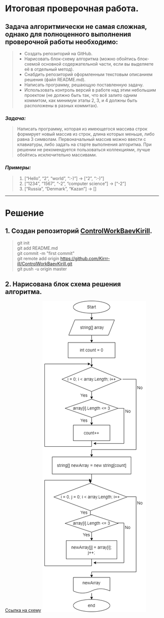 # Итоговая проверочная работа. #
## Задача алгоритмически не самая сложная, однако для полноценного выполнения проверочной работы необходимо: ##
>* Создать репозиторий на GitHub.
>* Нарисовать блок-схему алгоритма (можно обойтись блок-схемой основной содержательной части, если вы выделяете её в отдельный метод).
>* Снабдить репозиторий оформленным текстовым описанием решения (файл README.md).
>* Написать программу, решающую поставленную задачу.
>* Использовать контроль версий в работе над этим небольшим проектом (не должно быть так, что всё залито одним коммитом, как минимум этапы 2, 3, и 4 должны быть расположены в разных коммитах).
### ***Задача:*** ### 
>Написать программу, которая из имеющегося массива строк формирует новый массив из строк, длина которых меньше, либо равна 3 символам. Первоначальный массив можно ввести с клавиатуры, либо задать на старте выполнения алгоритма. При решении не рекомендуется пользоваться коллекциями, лучше обойтись исключительно массивами.
### ***Примеры:*** ###
>1. [“Hello”, “2”, “world”, “:-)”] → [“2”, “:-)”]
>2. [“1234”, “1567”, “-2”, “computer science”] → [“-2”]
>3. [“Russia”, “Denmark”, “Kazan”] → []
____

# Решение #
## 1. Создан репозиторий [ControlWorkBaevKirill](https://github.com/Kirrr-ill/ControlWorkBaevKirill.git).  
>git init  
git add README.md  
git commit -m "first commit"   
git remote add origin https://github.com/Kirrr-ill/ControlWorkBaevKirill.git  
>git push -u origin master
## 2. Нарисована блок схема решения алгоритма. ## 
[Ссылка на схему](https://drive.google.com/file/d/1DGYp5ZgiZ-xsUd2v83XV1fNbQR4_Lnvw/view?usp=sharing)
![Блок-схема](images/Shem.png)
